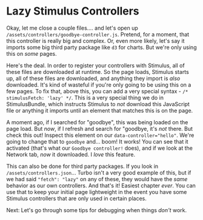 # Lazy Stimulus Controllers

Okay, let me close a couple files.... and let's open up `/assets/controllers/goodbye-controller.js`. Pretend, for a moment, that this controller is really big and complex. Or, even more likely, let's say it imports some big third party package like `d3` for charts. But we're only using this on *some* pages.

Here's the deal. In order to register your controllers with Stimulus, all of these files are downloaded at runtime. So the page loads, Stimulus starts up, all of these files are downloaded, and anything they import is *also* downloaded. It's kind of wasteful if you're only going to be using this on a few pages. To fix that, above this, you can add a very special syntax - `/* stimulusFetch: 'lazy' */`. This is a very special thing we do in StimulusBundle, which instructs Stimulus to *not* download this JavaScript file or anything it imports until an element that matches this is on the page.

A moment ago, if I searched for "goodbye", this was being loaded on the page load. But *now*, if I refresh and search for "goodbye, it's *not* there. But check this out! Inspect this element on our `data-controller="hello"`. We're going to change that to `goodbye` and... boom! It works! You can see that it activated (that's what our `Goodbye controller!` does), and if we look at the Network tab, *now* it downloaded. I *love* this feature.

This can also be done for third party packages. If you look in `/assets/controllers.json`... Turbo isn't a very good example of this, but if we had said `"fetch": "lazy"` on any of these, they would have the *same* behavior as our own controllers. And that's it! Easiest chapter *ever*. You can use that to keep your initial page lightweight in the event you have some Stimulus controllers that are only used in certain places.

Next: Let's go through some tips for debugging when things *don't* work.
